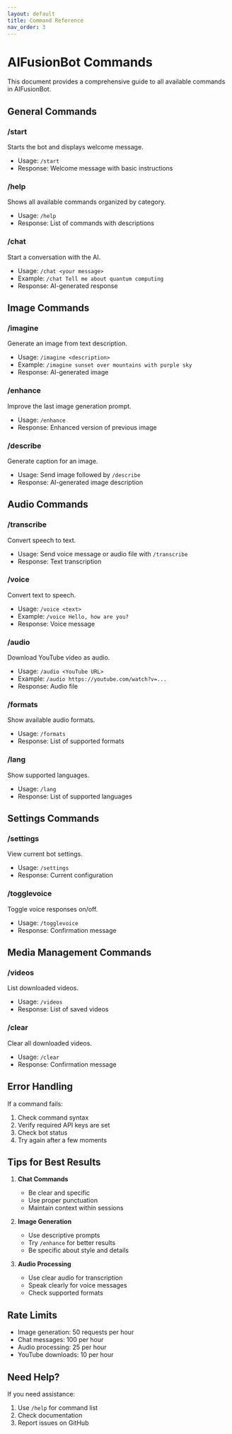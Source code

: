 ```yaml
---
layout: default
title: Command Reference
nav_order: 3
---
```


# AIFusionBot Commands

This document provides a comprehensive guide to all available commands in AIFusionBot.

## General Commands 

### /start
Starts the bot and displays welcome message.
- Usage: `/start`
- Response: Welcome message with basic instructions

### /help
Shows all available commands organized by category.
- Usage: `/help`
- Response: List of commands with descriptions

### /chat
Start a conversation with the AI.
- Usage: `/chat <your message>`
- Example: `/chat Tell me about quantum computing`
- Response: AI-generated response

## Image Commands 

### /imagine
Generate an image from text description.
- Usage: `/imagine <description>`
- Example: `/imagine sunset over mountains with purple sky`
- Response: AI-generated image

### /enhance
Improve the last image generation prompt.
- Usage: `/enhance`
- Response: Enhanced version of previous image

### /describe
Generate caption for an image.
- Usage: Send image followed by `/describe`
- Response: AI-generated image description

## Audio Commands 

### /transcribe
Convert speech to text.
- Usage: Send voice message or audio file with `/transcribe`
- Response: Text transcription

### /voice
Convert text to speech.
- Usage: `/voice <text>`
- Example: `/voice Hello, how are you?`
- Response: Voice message

### /audio
Download YouTube video as audio.
- Usage: `/audio <YouTube URL>`
- Example: `/audio https://youtube.com/watch?v=...`
- Response: Audio file

### /formats
Show available audio formats.
- Usage: `/formats`
- Response: List of supported formats

### /lang
Show supported languages.
- Usage: `/lang`
- Response: List of supported languages

## Settings Commands 

### /settings
View current bot settings.
- Usage: `/settings`
- Response: Current configuration

### /togglevoice
Toggle voice responses on/off.
- Usage: `/togglevoice`
- Response: Confirmation message

## Media Management Commands 

### /videos
List downloaded videos.
- Usage: `/videos`
- Response: List of saved videos

### /clear
Clear all downloaded videos.
- Usage: `/clear`
- Response: Confirmation message

## Error Handling

If a command fails:
1. Check command syntax
2. Verify required API keys are set
3. Check bot status 
4. Try again after a few moments

## Tips for Best Results

1. **Chat Commands**
   - Be clear and specific
   - Use proper punctuation
   - Maintain context within sessions

2. **Image Generation**
   - Use descriptive prompts
   - Try `/enhance` for better results
   - Be specific about style and details

3. **Audio Processing**
   - Use clear audio for transcription
   - Speak clearly for voice messages
   - Check supported formats

## Rate Limits

- Image generation: 50 requests per hour
- Chat messages: 100 per hour
- Audio processing: 25 per hour
- YouTube downloads: 10 per hour

## Need Help?

If you need assistance:
1. Use `/help` for command list
2. Check documentation
3. Report issues on GitHub
